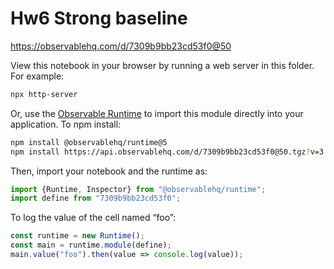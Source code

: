# Hw6 Strong baseline

https://observablehq.com/d/7309b9bb23cd53f0@50

View this notebook in your browser by running a web server in this folder. For
example:

~~~sh
npx http-server
~~~

Or, use the [Observable Runtime](https://github.com/observablehq/runtime) to
import this module directly into your application. To npm install:

~~~sh
npm install @observablehq/runtime@5
npm install https://api.observablehq.com/d/7309b9bb23cd53f0@50.tgz?v=3
~~~

Then, import your notebook and the runtime as:

~~~js
import {Runtime, Inspector} from "@observablehq/runtime";
import define from "7309b9bb23cd53f0";
~~~

To log the value of the cell named “foo”:

~~~js
const runtime = new Runtime();
const main = runtime.module(define);
main.value("foo").then(value => console.log(value));
~~~

